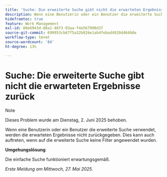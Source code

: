 ```yaml
---
title: 'Suche: Die erweiterte Suche gibt nicht die erwarteten Ergebnisse zurück'
description: Wenn eine Benutzerin oder ein Benutzer die erweiterte Suche verwendet, werden die erwarteten Ergebnisse nicht zurückgegeben. Dies kann auch auftreten, wenn auf die erweiterte Suche keine Filter angewendet wurden.
hidefromtoc: true
feature: Work Management
exl-id: 08e6943d-88a1-46f3-93aa-f4e567990d37
source-git-commit: 699953cb67f5a32b926e1ab4febad4920d464b8e
workflow-type: tm+mt
source-wordcount: '84'
ht-degree: 13%

---
```


# Suche: Die erweiterte Suche gibt nicht die erwarteten Ergebnisse zurück

>[!NOTE]
>
>Dieses Problem wurde am Dienstag, 2. Juni 2025 behoben.

Wenn eine Benutzerin oder ein Benutzer die erweiterte Suche verwendet, werden die erwarteten Ergebnisse nicht zurückgegeben. Dies kann auch auftreten, wenn auf die erweiterte Suche keine Filter angewendet wurden.

**Umgehungslösung**

Die einfache Suche funktioniert erwartungsgemäß.

_Erste Meldung am Mittwoch, 27. Mai 2025._
